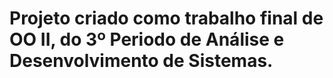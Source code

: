 # Projeto criado como trabalho final de OO II, do 3º Periodo de Análise e Desenvolvimento de Sistemas.
